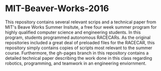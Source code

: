 # MIT-Beaver-Works-2016

This repository contains several relevant scrips and a technical paper from MIT's Beave Works Summer Insitute, a free four week summer program for highly qualified computer science and engineering students. In this program, students programmed autonomous RACECARs. As the original repositories included a great deal of preloaded files for the RACECAR, this repository simply contains copies of scripts most relevant to the summer course. Furthermore, the gh-pages branch in this repository contains a detailed technical paper describing the work done in this class regarding robotics, programming, and teamwork in an engineering enviornment.
